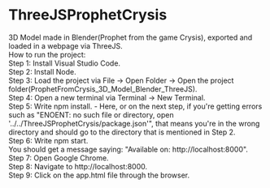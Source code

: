 # ThreeJSProphetCrysis
3D Model made in Blender(Prophet from the game Crysis), exported and loaded in a webpage via ThreeJS.\
How to run the project:\
Step 1: Install Visual Studio Code.\
Step 2: Install Node.\
Step 3: Load the project via File -> Open Folder -> Open the project folder(ProphetFromCrysis_3D_Model_Blender_ThreeJS).\
Step 4: Open a new terminal via Terminal -> New Terminal.\
Step 5: Write npm install. - Here, or on the next step, if you're getting errors such as "ENOENT: no such file or directory, open '../../ThreeJSProphetCrysis/package.json'", that means you're in the wrong directory and should go to the directory that is mentioned in Step 2.\
Step 6: Write npm start.\
You should get a message saying: "Available on: http://localhost:8000". \
Step 7: Open Google Chrome.\
Step 8: Navigate to http://localhost:8000.\
Step 9: Click on the app.html file through the browser.
